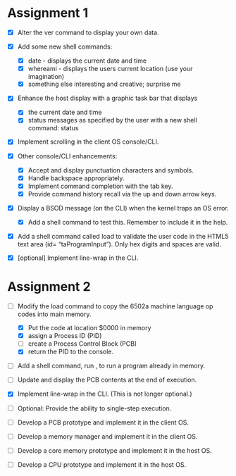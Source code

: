 Assignment 1
============

- [x] Alter the	ver	command	to	display	your	own	data.
- [x] Add some	new	shell	commands:
     - [x] date -	displays	the	current	date	and	time
     - [x] whereami	-	displays	the	users	current	location	(use	your	imagination)
     - [x] something	else	interesting	and	creative;	surprise	me

- [x] Enhance	the host	display	with	a	graphic	task	bar	that	displays
     - [x] the current	date	and	time
     - [x] status messages	as	specified	by	the	user	with	a	new	shell command: status	<string>

- [x] Implement scrolling	in	the	client	OS	console/CLI.

- [x] Other console/CLI	enhancements:
     - [x] Accept and	display	punctuation	characters	and	symbols.
     - [x] Handle backspace	appropriately.
     - [x] Implement command	completion	with	the	tab	key.
     - [x] Provide command	history	recall	via	the	up	and	down	arrow	keys.

- [x] Display a BSOD	message	(on	the	CLI)	when	the	kernel	traps	an OS error.
     - [x] Add a shell	command	to	test	this.	Remember	to	include	it in the help.
- [x] Add a	shell	command	called	load	to	validate	the	user	code in the HTML5 text	area	(id=	“taProgramInput”).	Only	hex	digits	and	spaces	are	valid.
- [x] [optional]	Implement	line-wrap	in	the	CLI.

Assignment 2
============

-[ ] Modify	the	load	command	to	copy	the	6502a	machine	language	op	codes into	main	memory.
    -[x] Put	the	code	at	location	$0000	in	memory
    -[x] assign	a	Process	ID	(PID)
    -[ ] create	a	Process	Control	Block	(PCB)
    -[x] return	the	PID	to	the	console.

-[ ] Add	a	shell	command,	run	<pid>,	to	run	a	program	already	in	memory.

-[ ] Update	and	display	the	PCB	contents	at	the	end	of	execution.

-[x] Implement	line-wrap	in	the	CLI.	(This	is	not	longer	optional.)

-[ ] Optional:	Provide	the	ability	to	single-step	execution.

-[ ] Develop	a	PCB	prototype	and	implement	it	in	the	client	OS.
-[ ] Develop	a	memory	manager	and	implement	it	in	the	client	OS.
-[ ] Develop	a	core	memory	prototype	and	implement	it	in	the	host	OS.
-[ ] Develop	a	CPU	prototype	and	implement	it	in	the	host	OS.